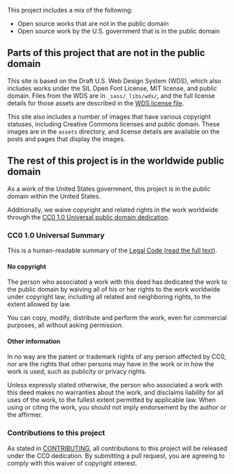This project includes a mix of the following:

* Open source works that are not in the public domain
* Open source work by the U.S. government that is in the public domain

## Parts of this project that are not in the public domain

This site is based on the Draft U.S. Web Design System (WDS), which also includes works under the SIL Open Font License, MIT license, and public domain. Files from the WDS are in `_sass/_libs/wds/`, and the full license details for those assets are described in the [WDS license file](https://github.com/uswds/uswds/blob/develop/LICENSE.md).

This site also includes a number of images that have various copyright statuses, including Creative Commons licenses and public domain. These images are in the `assets` directory, and license details are available on the posts and pages that display the images.

## The rest of this project is in the worldwide public domain

As a work of the United States government, this project is in the public domain within the United States.

Additionally, we waive copyright and related rights in the work worldwide through the [CC0 1.0 Universal public domain dedication](https://creativecommons.org/publicdomain/zero/1.0/).

### CC0 1.0 Universal Summary

This is a human-readable summary of the
[Legal Code (read the full text)](https://creativecommons.org/publicdomain/zero/1.0/legalcode).

#### No copyright

The person who associated a work with this deed has dedicated the work to the public domain by waiving all of his or her rights to the work worldwide under copyright law, including all related and neighboring rights, to the extent allowed by law.

You can copy, modify, distribute and perform the work, even for commercial purposes, all without asking permission.

#### Other information

In no way are the patent or trademark rights of any person affected by CC0, nor are the rights that other persons may have in the work or in how the work is used, such as publicity or privacy rights.

Unless expressly stated otherwise, the person who associated a work with this deed makes no warranties about the work, and disclaims liability for all uses of the work, to the fullest extent permitted by applicable law. When using or citing the work, you should not imply endorsement by the author or the affirmer.

### Contributions to this project

As stated in [CONTRIBUTING](CONTRIBUTING.md), all contributions to this project will be released under the CC0 dedication. By submitting a pull request, you are agreeing to comply with this waiver of copyright interest.
